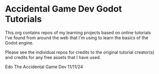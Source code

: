 Accidental Game Dev Godot Tutorials
===================================

This org contains repos of my learning projects based on online tutorials 
I've found from around the web that I'm using to learn the basics of the  
Godot engine. 

Please see the individual repos for credits to the original tutorial creator(s) 
and credits for any free assets that I have used. 

Edo The Accidental Game Dev 11/11/24
